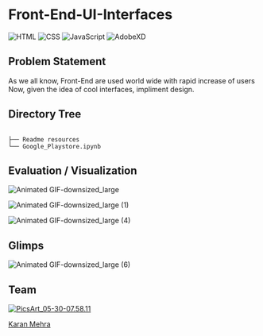 # Front-End-UI-Interfaces
![HTML](https://img.shields.io/badge/HTML-brightgreen.svg) ![CSS](https://img.shields.io/badge/Library-CSS-orange.svg) ![JavaScript](https://img.shields.io/badge/Library-JavaScript-orange.svg) ![AdobeXD](https://img.shields.io/badge/Library-AdobeXD-orange.svg) 




## Problem Statement
As we all know, Front-End are used world wide with rapid increase of users Now, given the idea of cool interfaces, impliment design.

## Directory Tree 
```

├── Readme resources 
└── Google_Playstore.ipynb
```


## Evaluation / Visualization


![Animated GIF-downsized_large](https://user-images.githubusercontent.com/62024355/87222256-fa948b00-c38f-11ea-9e1e-b64eee3c5c5f.gif)

![Animated GIF-downsized_large (1)](https://user-images.githubusercontent.com/62024355/87222504-ab4f5a00-c391-11ea-8caf-8da6c140e35a.gif)

![Animated GIF-downsized_large (4)](https://user-images.githubusercontent.com/62024355/87423738-6a0cb380-c5f8-11ea-93bc-385783186216.gif)

## Glimps

![Animated GIF-downsized_large (6)](https://user-images.githubusercontent.com/62024355/87871365-5d5bd700-c9cd-11ea-888e-5de5f24c7eac.gif)



## Team
<a href="https://imgbb.com/"><img src="https://i.ibb.co/Fs4h7fZ/Pics-Art-05-30-07-58-11.jpg" alt="PicsArt_05-30-07.58.11" border="0">

[Karan Mehra](https://karanmehra7107.github.io/My-Portfolio/index.html)

